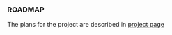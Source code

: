 ### ROADMAP

The plans for the project are described in [project page](https://github.com/batazor/shortlink/projects)
